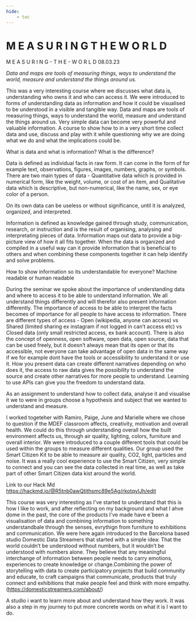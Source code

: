 ```yaml
---
hide:
    - toc
---
```


# **M E A S U R I N G  T H E  W O R L D**

M E A S U R I N G  - T H E - W O R L D
08.03.23

*Data and maps are tools of measuring things, ways to understand the world, measure and understand the things around us.* 

This was a very interesting course where we discusses what data is, understanding who owns it and who can access it. We were introduced to forms of understanding data as information and how it could be visualised to  be understood in a visible and tangible way. Data and maps are tools of measuring things, ways to understand the world, measure and understand the things around us. Very simple data can become very powerful and valuable information. A course to show how to in a very short time collect data and use, discuss and play with it while questioning why we are doing what we do and what the implications could be.

What is data and what is information? What is the difference?

Data is defined as individual facts in raw form. It can come in the form of for example text, observations, figures, images, numbers, graphs, or symbols. There are two main types of data - Quantitative data which is provided in numerical form, like the weight, volume, or cost of an item, and Qualitative data which is descriptive, but non-numerical, like the name, sex, or eye color of a person.

On its own data can be useless or without significance, until it is analyzed, organized, and interpreted.

Information is defined as knowledge gained through study, communication, research, or instruction and is the result of organising, analysing and interpretating  pieces of data. Information maps out data to provide a big-picture view of how it all fits together. When the data is organized and compiled in a useful way can it provide information that is beneficial to others and when combining these components together it can help identify and solve problems.

How to show information so its understandable for everyone? Machine readable or human readable

During the seminar we spoke about the importance of understanding data and where to access it to be able to understand information. We all understand things differently and will therefor also present information differently. The importance of access to be able to interpret the facts becomes of importance for all people to have access to information. There are different types of access - Open (wikipedia, anyone can access) vs Shared (limited sharing ex instagram if not logged in can’t access etc) vs Closed data (only small restricted access, ex bank account). There is also the concept of openness, open software, open data, open source, data that can be used freely, but it doesn’t always mean that its open or that its accessible, not everyone can take advantage of open data in the same way if we for example dont have the tools or accessibility to understand it or use it. How you present data can create different narratives depending on who does it, the access to raw data gives the possibility to understand the source and create other narratives for more people to understand. Learning to use APIs can give you the freedom to understand data.

As an assignment to understand how to collect data, analyse it and visualise it we to were in groups choose a hypothesis and subject that we wanted to understand and measure.

I worked togeteher with Ramiro, Paige, June and Marielle where we chose to question if the MDEF classroom affects, creativity, motivation and overall health. We could do this through understanding overall how the built environment affects us, through air quality, lighting, colors, furniture and overall interior. We were introduced to a couple different tools that could be used within the groups to measure different qualities. Our group used the Smart Citizen Kit to be able to measure air quality, CO2, light, particles and noise. It was a really cool experience to use the Smart Citizen, very simple to connect and you can see the data collected in real time, as well as take part of other Smart Citizen data kist around the world.

Link to our Hack Md
https://hackmd.io/@R5tnb0awQtithsmc89e5Ag/rkotqyIJh/edit

This course was very interesting as I've started to understand that this is how I like to work, and after reflecting on my background and what I ahve dome in the past, the core of the products I've made have e´been a visualisation of data and combining information to something understandbale through the senses, evrythign from furniture to exhibitions and communication. We were here again introduced to the Barcelona based studio Domestic Data Streamers that started with a simple idea: That the world couldn’t be understood without numbers, but it wouldn’t be understood with numbers alone. They believe that any meaningful interchange of information between people needs to carry emotions, experiences to create knowledge or change.Combining the power of storytelling with data to create participatory projects that build community and educate, to craft campaigns that communicate, products that truly connect and exhibitions that make people feel and think with more empathy.(https://domesticstreamers.com/about/)

A studio i want to learn more about and understand how they work. It was also a step in my journey to put more concrete words on what it is I want to do.


